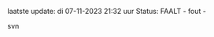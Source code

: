 laatste update: 
di 07-11-2023 21:32   uur 
Status: FAALT - fout - 
<div class="service R">svn</div>